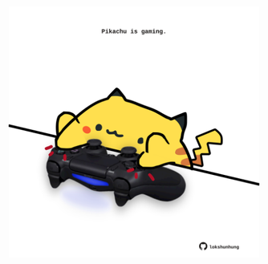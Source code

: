 <!-- built at 14/08/2024, 22:00:45 UTC -->
<p align="center">
  <img width="500" height="500" src="./ReadmeImage.svg">
</p>
